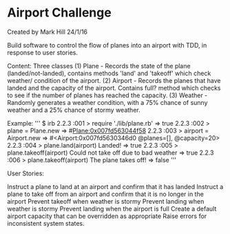 Airport Challenge
=================
Created by Mark Hill 24/1/16

Build software to control the flow of planes into an airport with TDD, in response to user stories.

Content:
Three classes
(1) Plane - Records the state of the plane (landed/not-landed), contains methods 'land' and 'takeoff' which check weather/ condition of the airport.
(2) Airport - Records the planes that have landed and the capacity of the airport. Contains full? method which checks to see if the number of planes has reached the capacity.
(3) Weather - Randomly generates a weather condition, with a 75% chance of sunny weather and a 25% chance of stormy weather.

Example:
'''
$ irb
2.2.3 :001 > require './lib/plane.rb'
 => true 
2.2.3 :002 > plane = Plane.new
 => #<Plane:0x007fd563044f58> 
2.2.3 :003 > airport = Airport.new
 => #<Airport:0x007fd5630346d0 @planes=[], @capacity=20> 
2.2.3 :004 > plane.land(airport)
Landed!
 => true 
2.2.3 :005 > plane.takeoff(airport)
Could not take off due to bad weather
 => true 
2.2.3 :006 > plane.takeoff(airport)
The plane takes off!
 => false 
'''


 User Stories:

 Instruct a plane to land at an airport and confirm that it has landed
 Instruct a plane to take off from an airport and confirm that it is no longer in the airport
 Prevent takeoff when weather is stormy
 Prevent landing when weather is stormy
 Prevent landing when the airport is full
 Create a default airport capacity that can be overridden as appropriate
 Raise errors for inconsistent system states.

